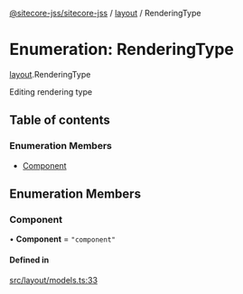 [@sitecore-jss/sitecore-jss](../README.md) / [layout](../modules/layout.md) / RenderingType

# Enumeration: RenderingType

[layout](../modules/layout.md).RenderingType

Editing rendering type

## Table of contents

### Enumeration Members

- [Component](layout.RenderingType.md#component)

## Enumeration Members

### Component

• **Component** = `"component"`

#### Defined in

[src/layout/models.ts:33](https://github.com/Sitecore/jss/blob/876dae504/packages/sitecore-jss/src/layout/models.ts#L33)
